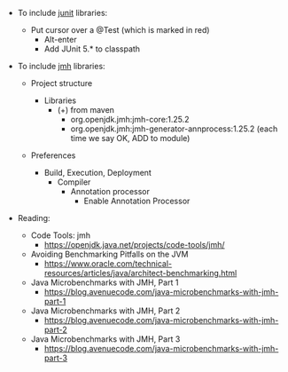 * To include [junit](https://junit.org/junit5/) libraries:

    * Put cursor over a @Test (which is marked in red)
        * Alt-enter
        * Add JUnit 5.* to classpath

* To include [jmh](https://openjdk.java.net/projects/code-tools/jmh/) libraries:

    * Project structure
        * Libraries
            * (+) from maven
                - org.openjdk.jmh:jmh-core:1.25.2
                - org.openjdk.jmh:jmh-generator-annprocess:1.25.2
            (each time we say OK, ADD to module)
        
    * Preferences
        * Build, Execution, Deployment
            * Compiler
                * Annotation processor
                    - Enable Annotation Processor 

* Reading:

    - Code Tools: jmh
        - https://openjdk.java.net/projects/code-tools/jmh/
    - Avoiding Benchmarking Pitfalls on the JVM
        - https://www.oracle.com/technical-resources/articles/java/architect-benchmarking.html
    - Java Microbenchmarks with JMH, Part 1
        - https://blog.avenuecode.com/java-microbenchmarks-with-jmh-part-1
    - Java Microbenchmarks with JMH, Part 2
        - https://blog.avenuecode.com/java-microbenchmarks-with-jmh-part-2
    - Java Microbenchmarks with JMH, Part 3
        - https://blog.avenuecode.com/java-microbenchmarks-with-jmh-part-3